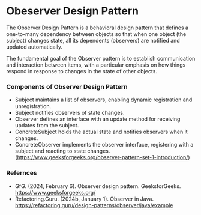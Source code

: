 # Obeserver Design Pattern 
The Observer Design Pattern is a behavioral design pattern that defines a one-to-many dependency between objects so that when one object (the subject) changes state, all its dependents (observers) are notified and updated automatically.

The fundamental goal of the Observer pattern is to establish communication and interaction between items, with a particular emphasis on how things respond in response to changes in the state of other objects.

### Components of Observer Design Pattern
* Subject maintains a list of observers, enabling dynamic registration and unregistration.
* Subject notifies observers of state changes.
* Observer defines an interface with an update method for receiving updates from the subject.
* ConcreteSubject holds the actual state and notifies observers when it changes.
* ConcreteObserver implements the observer interface, registering with a subject and reacting to state changes.
(https://www.geeksforgeeks.org/observer-pattern-set-1-introduction/)

### Refernces
* GfG. (2024, February 6). Observer design pattern. GeeksforGeeks. https://www.geeksforgeeks.org/
* Refactoring.Guru. (2024b, January 1). Observer in Java. https://refactoring.guru/design-patterns/observer/java/example
